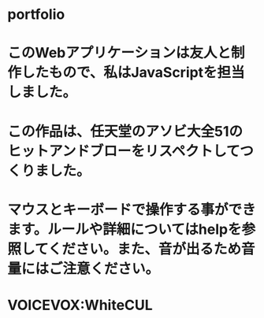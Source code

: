 # portfolio
# このWebアプリケーションは友人と制作したもので、私はJavaScriptを担当しました。

# この作品は、任天堂のアソビ大全51のヒットアンドブローをリスペクトしてつくりました。
# マウスとキーボードで操作する事ができます。ルールや詳細についてはhelpを参照してください。また、音が出るため音量にはご注意ください。

# VOICEVOX:WhiteCUL
